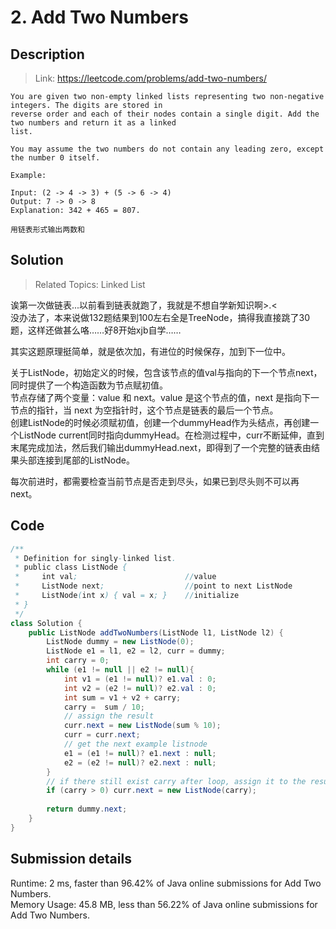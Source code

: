 # 2. Add Two Numbers

## Description
> Link: https://leetcode.com/problems/add-two-numbers/

```
You are given two non-empty linked lists representing two non-negative integers. The digits are stored in 
reverse order and each of their nodes contain a single digit. Add the two numbers and return it as a linked 
list.

You may assume the two numbers do not contain any leading zero, except the number 0 itself.

Example:

Input: (2 -> 4 -> 3) + (5 -> 6 -> 4)
Output: 7 -> 0 -> 8
Explanation: 342 + 465 = 807.

用链表形式输出两数和

```


## Solution

> Related Topics: Linked List

诶第一次做链表...以前看到链表就跑了，我就是不想自学新知识啊>.< <br>
没办法了，本来说做132题结果到100左右全是TreeNode，搞得我直接跳了30题，这样还做甚么咯……好8开始xjb自学……

其实这题原理挺简单，就是依次加，有进位的时候保存，加到下一位中。

关于ListNode，初始定义的时候，包含该节点的值val与指向的下一个节点next，同时提供了一个构造函数为节点赋初值。<br>
节点存储了两个变量：value 和 next。value 是这个节点的值，next 是指向下一节点的指针，当 next 为空指针时，这个节点是链表的最后一个节点。<br>
创建ListNode的时候必须赋初值，创建一个dummyHead作为头结点，再创建一个ListNode current同时指向dummyHead。在检测过程中，curr不断延伸，直到末尾完成加法，然后我们输出dummyHead.next，即得到了一个完整的链表由结果头部连接到尾部的ListNode。

每次前进时，都需要检查当前节点是否走到尽头，如果已到尽头则不可以再next。


## Code

```java
/**
 * Definition for singly-linked list.
 * public class ListNode {
 *     int val;                        //value
 *     ListNode next;                  //point to next ListNode
 *     ListNode(int x) { val = x; }    //initialize
 * }
 */
class Solution {
    public ListNode addTwoNumbers(ListNode l1, ListNode l2) {
        ListNode dummy = new ListNode(0);
        ListNode e1 = l1, e2 = l2, curr = dummy;
        int carry = 0;
        while (e1 != null || e2 != null){
            int v1 = (e1 != null)? e1.val : 0;
            int v2 = (e2 != null)? e2.val : 0;
            int sum = v1 + v2 + carry;
            carry =  sum / 10;
            // assign the result
            curr.next = new ListNode(sum % 10);
            curr = curr.next;
            // get the next example listnode
            e1 = (e1 != null)? e1.next : null;
            e2 = (e2 != null)? e2.next : null;
        }
        // if there still exist carry after loop, assign it to the result
        if (carry > 0) curr.next = new ListNode(carry);
        
        return dummy.next;
    }
}
```

## Submission details
Runtime: 2 ms, faster than 96.42% of Java online submissions for Add Two Numbers.<br>
Memory Usage: 45.8 MB, less than 56.22% of Java online submissions for Add Two Numbers.
